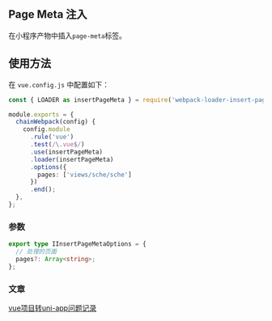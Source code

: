 ## Page Meta 注入

在小程序产物中插入`page-meta`标签。


## 使用方法

在 `vue.config.js` 中配置如下：

```ts
const { LOADER as insertPageMeta } = require('webpack-loader-insert-page-meta')';

module.exports = {
  chainWebpack(config) {
    config.module
      .rule('vue')
      .test(/\.vue$/)
      .use(insertPageMeta)
      .loader(insertPageMeta)
      .options({
        pages: ['views/sche/sche']
      })
      .end();
  },
};
```

### 参数

```ts
export type IInsertPageMetaOptions = {
  // 处理的页面
  pages?: Array<string>;
};
```

### 文章

[vue项目转uni-app问题记录](https://juejin.cn/post/7130155200798539783)

